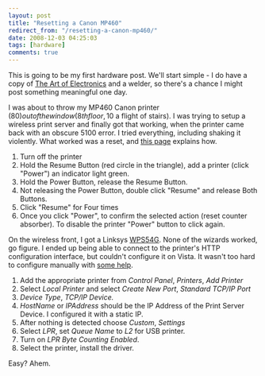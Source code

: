 ```yaml
---
layout: post
title: "Resetting a Canon MP460"
redirect_from: "/resetting-a-canon-mp460/"
date: 2008-12-03 04:25:03
tags: [hardware]
comments: true
---
```

This is going to be my first hardware post. We'll start simple - I do have a copy of [The Art of Electronics](http://www.amazon.com/Art-Electronics-Paul-Horowitz/dp/0521370957) and a welder, so there's a chance I might post something meaningful one day.

I was about to throw my MP460 Canon printer (80$) out of the window (8th floor, 10$ a flight of stairs). I was trying to setup a wireless print server and finally got that working, when the printer came back with an obscure 5100 error. I tried everything, including shaking it violently. What worked was a reset, and [this page](http://tricks-collections.com/2008/04/reset-printer-canon-mp140-mp160-mp180-mp210-mp220-mp460-mp470-mp500-mp510-mp530-mp600-mp610-mp800-mp820-mp810-mp830-mp960-mp970/) explains how.

1. Turn off the printer
2. Hold the Resume Button (red circle in the triangle), add a printer (click "Power") an indicator light green.
3. Hold the Power Button, release the Resume Button.
4. Not releasing the Power Button, double click "Resume" and release Both Buttons.
5. Click "Resume" for Four times
6. Once you click "Power", to confirm the selected action (reset counter absorber). To disable the printer "Power" button to click again.

On the wireless front, I got a Linksys [WPS54G](http://www.linksys.com/servlet/Satellite?c=L_Product_C2&childpagename=US%2FLayout&cid=1114037289494&pagename=Linksys%2FCommon%2FVisitorWrapper). None of the wizards worked, go figure. I ended up being able to connect to the printer's HTTP configuration interface, but couldn't configure it on Vista. It wasn't too hard to configure manually with [some help](http://forums.linksys.com/linksys/board/message?board.id=Wireless_Print_Servers&thread.id=1476).

1. Add the appropriate printer from _Control Panel_, _Printers_, _Add Printer_
2. Select _Local Printer_ and select _Create New Port_, _Standard TCP/IP Port_
3. _Device Type_, _TCP/IP Device._
4. _HostName_ or _IPAddress_ should be the IP Address of the Print Server Device. I configured it with a static IP.
5. After nothing is detected choose _Custom_, _Settings_
6. Select _LPR_, set _Queue Name_ to _L2_ for USB printer.
7. Turn on _LPR Byte Counting Enabled_.
8. Select the printer, install the driver.

Easy? Ahem.

